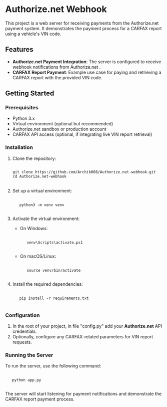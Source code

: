 # Authorize.net Webhook

This project is a web server for receiving payments from the Authorize.net payment system. It demonstrates the payment process for a CARFAX report using a vehicle's VIN code.

## Features

- **Authorize.net Payment Integration**: The server is configured to receive webhook notifications from Authorize.net .
- **CARFAX Report Payment**: Example use case for paying and retrieving a CARFAX report with the provided VIN code.

## Getting Started

### Prerequisites

- Python 3.x
- Virtual environment (optional but recommended)
- Authorize.net sandbox or production account
- CARFAX API access (optional, if integrating live VIN report retrieval)

### Installation

1. Clone the repository:

   <pre>
   <code>
   git clone https://github.com/Archik008/Authorize.net-webhook.git
   cd Authorize.net-webhook
   </code>
   </pre>

2. Set up a virtual environment:

   <pre>
      <code>
      python3 -m venv venv
      </code>
   </pre>

3. Activate the virtual environment:

   - On Windows:
     <pre>
        <code>
        venv\Scripts\activate.ps1
        </code>
     </pre>
   
   - On macOS/Linux:
     <pre>
        <code>
        source venv/bin/activate
        </code>
     </pre>

4. Install the required dependencies:

   <pre>
      <code>
      pip install -r requirements.txt
      </code>
   </pre>

### Configuration

1. In the root of your project, in file "config.py" add your **Authorize.net** API credentials.
2. Optionally, configure any CARFAX-related parameters for VIN report requests.

### Running the Server

To run the server, use the following command:
<pre>
   <code>
   python app.py
   </code>
</pre>

The server will start listening for payment notifications and demonstrate the CARFAX report payment process.
